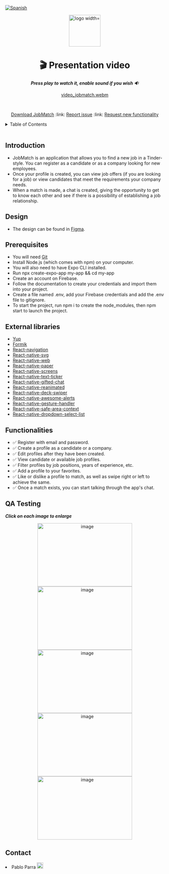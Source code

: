 [![Spanish](https://img.shields.io/badge/language-Spanish-blue.svg)](README.md)

<div align="center">
  <p align="center">   
    <image src="https://user-images.githubusercontent.com/98957023/222693439-c7cdb4da-89f0-414c-ac9e-f4a52cd5f800.png"        alt="logo width="200" height="100">
  </p>

# **:clapper: Presentation video**

**_Press play to watch it, enable sound if you wish :sound:_**

[video_jobmatch.webm](https://user-images.githubusercontent.com/98957023/222695129-5df800a7-567a-4899-b8bc-4ab8f30e3b41.webm)

  <br />
  <p align="center">
    <a href="https://drive.google.com/file/d/1UD8evgeo8afK1Zifod-eAc6ROREokwjy/view?usp=share_link" target="_blank" rel="noopener noreferrer">Download JobMatch</a>
    :link:
    <a href="https://github.com/No-Country/C9-47-ft-ReactNative/issues" target="_blank">Report issue</a>
    :link:
    <a href="https://github.com/No-Country/C9-47-ft-ReactNative/issues" target="_blank">Request new functionality</a>
  </p>
</div>
<details>
  <summary>Table of Contents</summary>
  <ol>
    <li><a href="#introduction">Introduction</a></li>       
    <li><a href="#design">Design</a></li>   
    <li><a href="#prerequisites">Prerequisites</a></li>    
    <li><a href="#external-libraries">External Libraries</a></li>
    <li><a href="#features">Features</a></li>
    <li><a href="#qa-testing">QA Testing</a></li>
    <li><a href="#contact">Contact</a></li>
  </ol>
</details>
<br />

## Introduction

- JobMatch is an application that allows you to find a new job in a Tinder-style. You can register as a candidate or as a company looking for new employees.
- Once your profile is created, you can view job offers (if you are looking for a job) or view candidates that meet the requirements your company needs.
- When a match is made, a chat is created, giving the opportunity to get to know each other and see if there is a possibility of establishing a job relationship.

## Design

- The design can be found in [Figma](https://www.figma.com/file/7LXyAnXTSPlwpIZfNyhl9T/JobMatch*?node-id=3%3A271&t=LuAB7656ZLoEoyh2-0).

## Prerequisites

- You will need [Git](https://git-scm.com)
- Install Node.js (which comes with npm) on your computer.
- You will also need to have Expo CLI installed.
- Run npx create-expo-app my-app && cd my-app
- Create an account on Firebase.
- Follow the documentation to create your credentials and import them into your project.
- Create a file named .env, add your Firebase credentials and add the .env file to gitignore.
- To start the project, run npm i to create the node_modules, then npm start to launch the project.
  <br />

## External libraries

- [Yup](https://github.com/jquense/yup)
- [Formik](https://formik.org/)
- [React-navigation](https://reactnavigation.org/)
- [React-native-svg](https://github.com/software-mansion/react-native-svg)
- [React-native-web](https://necolas.github.io/react-native-web/)
- [React-native-paper](https://reactnativepaper.com/)
- [React-native-screens](https://github.com/software-mansion/react-native-screens)
- [React-native-text-ticker](https://www.npmjs.com/package/react-native-text-ticker)
- [React-native-gifted-chat](https://github.com/FaridSafi/react-native-gifted-chat)
- [React-native-reanimated](https://docs.swmansion.com/react-native-reanimated/)
- [React-native-deck-swiper](https://www.npmjs.com/package/react-native-deck-swiper)
- [React-native-awesome-alerts](https://www.npmjs.com/package/react-native-awesome-alerts)
- [React-native-gesture-handler](https://docs.swmansion.com/react-native-gesture-handler/)
- [React-native-safe-area-context](https://github.com/th3rdwave/react-native-safe-area-context)
- [React-native-dropdown-select-list](https://www.npmjs.com/package/react-native-dropdown-select-list)

## Functionalities

- :white_check_mark: Register with email and password.
- :white_check_mark: Create a profile as a candidate or a company.
- :white_check_mark: Edit profiles after they have been created.
- :white_check_mark: View candidate or available job profiles.
- :white_check_mark: Filter profiles by job positions, years of experience, etc.
- :white_check_mark: Add a profile to your favorites.
- :white_check_mark: Like or dislike a profile to match, as well as swipe right or left to achieve the same.
- :white_check_mark: Once a match exists, you can start talking through the app's chat.

## QA Testing

**_Click on each image to enlarge_**

<p align="center">
<img src="https://user-images.githubusercontent.com/98957023/222697406-0bb22d1b-6043-4a45-a59c-242f0125f619.png" alt="image" width="300" height="200" style="display:inline-block">
<img src="https://user-images.githubusercontent.com/98957023/222697646-82d6361c-0c67-4059-9392-8f5af16b6294.png" alt="image" width="300" height="200" style="display:inline-block">
<br />
<img src="https://user-images.githubusercontent.com/98957023/222697793-3c7fa65c-3a61-4343-9b9b-db03ebd9443c.png" alt="image" width="300" height="200" style="display:inline-block">
<img src="https://user-images.githubusercontent.com/98957023/222697915-a42296cb-7f74-4609-b39c-f56b82b1c10b.png" alt="image" width="300" height="200" style="display:inline-block">
<img src="https://user-images.githubusercontent.com/98957023/222697985-19974495-f79a-42e0-8021-89e4b6e7ab60.png" alt="image" width="300" height="200" style="display:inline-block">
</p>

## Contact

<li>Pablo Parra  <a target="_blank" href="https://www.linkedin.com/in/pablo-parra-bcn/"><img  width="20px" height="20px" src="https://lh3.googleusercontent.com/drive-viewer/AJc5JmT3rEWw0KwxXzlpI_BpGFOCQmGN4Bxy53pidk-bfuo02PpRqwIXqZ9ISLN5Nk0AJOg2Z_7JqZA=w1265-h817" /></a></li>
